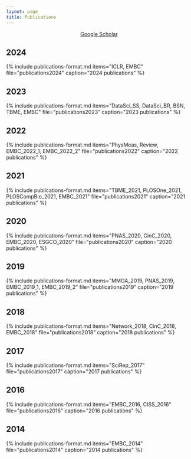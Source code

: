 ```yaml
---
layout: page
title: Publications
---
```


<p style="text-align: center;"><a href="https://scholar.google.com/citations?user=ihRIXQUAAAAJ&hl=en&oi=ao">Google Scholar</a></p>

## 2024  
{% include publications-format.md items="ICLR, EMBC" file="publications2024" caption="2024 publications" %}

## 2023  
{% include publications-format.md items="DataSci_SS, DataSci_BR, BSN, TBME, EMBC" file="publications2023" caption="2023 publications" %}

## 2022
{% include publications-format.md items="PhysMeas, Review, EMBC_2022_1, EMBC_2022_2" file="publications2022" caption="2022 publications" %}

## 2021
{% include publications-format.md items="TBME_2021, PLOSOne_2021, PLOSCompBio_2021, EMBC_2021" file="publications2021" caption="2021 publications" %}

## 2020
{% include publications-format.md items="PNAS_2020, CinC_2020, EMBC_2020, ESGCO_2020" file="publications2020" caption="2020 publications" %}

## 2019
{% include publications-format.md items="MMGA_2019, PNAS_2019, EMBC_2019_1, EMBC_2019_2" file="publications2019" caption="2019 publications" %}

## 2018
{% include publications-format.md items="Network_2018, CinC_2018, EMBC_2018" file="publications2018" caption="2018 publications" %}

## 2017
{% include publications-format.md items="SciRep_2017" file="publications2017" caption="2017 publications" %}

## 2016
{% include publications-format.md items="EMBC_2016, CISS_2016" file="publications2016" caption="2016 publications" %}

## 2014
{% include publications-format.md items="EMBC_2014" file="publications2014" caption="2014 publications" %}
